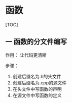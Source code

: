 # 函数

[TOC]

## 一 函数的分文件编写

作用： 让代码更清晰

步骤：

1. 创建后缀名为.h的头文件
2. 创建后缀名为.cpp的源文件
3. 在头文件中写函数的声明
4. 在源文件中写函数的定义
